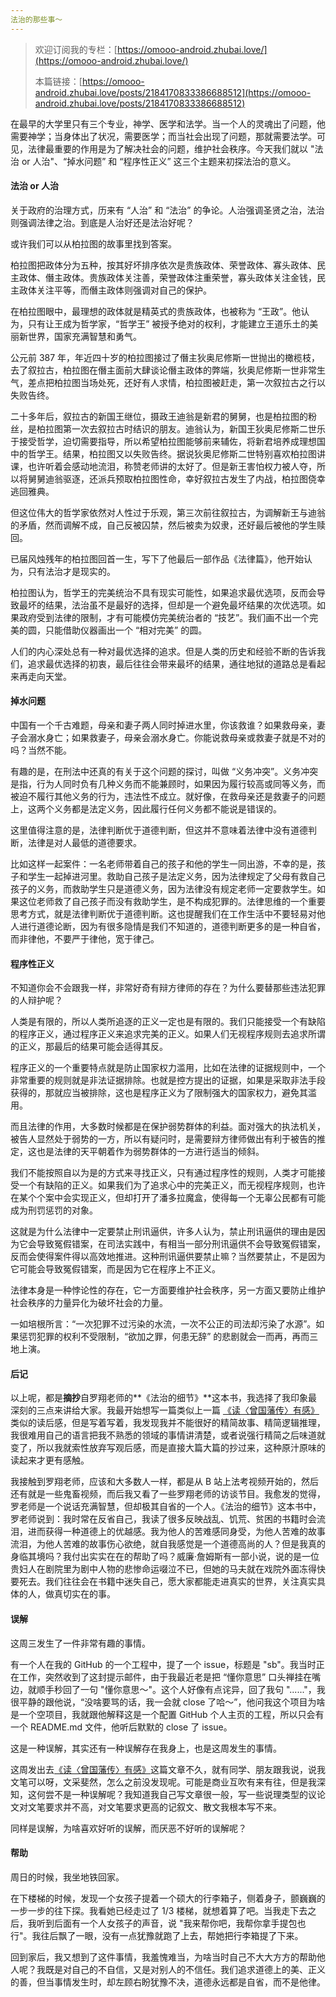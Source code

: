 ```yaml
---
法治的那些事～
---
```


> 欢迎订阅我的专栏：[https://omooo-android.zhubai.love/](https://omooo-android.zhubai.love/)
>
> 本篇链接：[https://omooo-android.zhubai.love/posts/2184170833386688512](https://omooo-android.zhubai.love/posts/2184170833386688512)

在最早的大学里只有三个专业，神学、医学和法学。当一个人的灵魂出了问题，他需要神学；当身体出了状况，需要医学；而当社会出现了问题，那就需要法学。可见，法律最重要的作用是为了解决社会的问题，维护社会秩序。今天我们就以 "法治 or 人治"、“掉水问题” 和 “程序性正义” 这三个主题来初探法治的意义。

#### 法治 or 人治

关于政府的治理方式，历来有 “人治” 和 “法治” 的争论。人治强调圣贤之治，法治则强调法律之治。到底是人治好还是法治好呢？

或许我们可以从柏拉图的故事里找到答案。

柏拉图把政体分为五种，按其好坏排序依次是贵族政体、荣誉政体、寡头政体、民主政体、僭主政体。贵族政体关注善，荣誉政体注重荣誉，寡头政体关注金钱，民主政体关注平等，而僭主政体则强调对自己的保护。

在柏拉图眼中，最理想的政体就是精英式的贵族政体，也被称为 “王政”。他认为，只有让王成为哲学家，“哲学王” 被授予绝对的权利，才能建立王道乐土的美丽新世界，国家充满智慧和勇气。

公元前 387 年，年近四十岁的柏拉图接过了僭主狄奥尼修斯一世抛出的橄榄枝，去了叙拉古，柏拉图在僭主面前大肆谈论僭主政体的弊端，狄奥尼修斯一世非常生气，差点把柏拉图当场处死，还好有人求情，柏拉图被赶走，第一次叙拉古之行以失败告终。

二十多年后，叙拉古的新国王继位，摄政王迪翁是新君的舅舅，也是柏拉图的粉丝，是柏拉图第一次去叙拉古时结识的朋友。迪翁认为，新国王狄奥尼修斯二世乐于接受哲学，迫切需要指导，所以希望柏拉图能够前来辅佐，将新君培养成理想国中的哲学王。结果，柏拉图又以失败告终。据说狄奥尼修斯二世特别喜欢柏拉图讲课，也许听着会感动地流泪，称赞老师讲的太好了。但是新王害怕权力被人夺，所以将舅舅迪翁驱逐，还派兵预取柏拉图性命，幸好叙拉古发生了内战，柏拉图侥幸逃回雅典。

但这位伟大的哲学家依然对人性过于乐观，第三次前往叙拉古，为调解新王与迪翁的矛盾，然而调解不成，自己反被囚禁，然后被卖为奴隶，还好最后被他的学生赎回。

已届风烛残年的柏拉图回首一生，写下了他最后一部作品《法律篇》，他开始认为，只有法治才是现实的。

柏拉图认为，哲学王的完美统治不具有现实可能性，如果追求最优选项，反而会导致最坏的结果，法治虽不是最好的选择，但却是一个避免最坏结果的次优选项。如果政府受到法律的限制，才有可能模仿完美统治者的 “技艺”。我们画不出一个完美的圆，只能借助仪器画出一个 “相对完美” 的圆。

人们的内心深处总有一种对最优选择的追求。但是人类的历史和经验不断的告诉我们，追求最优选择的初衷，最后往往会带来最坏的结果，通往地狱的道路总是看起来再走向天堂。

#### 掉水问题

中国有一个千古难题，母亲和妻子两人同时掉进水里，你该救谁？如果救母亲，妻子会溺水身亡；如果救妻子，母亲会溺水身亡。你能说救母亲或救妻子就是不对的吗？当然不能。

有趣的是，在刑法中还真的有关于这个问题的探讨，叫做 “义务冲突”。义务冲突是指，行为人同时负有几种义务而不能兼顾时，如果因为履行较高或同等义务，而被迫不履行其他义务的行为，违法性不成立。就好像，在救母亲还是救妻子的问题上，这两个义务都是法定义务，因此履行任何义务都不能说是错误的。

这里值得注意的是，法律判断优于道德判断，但这并不意味着法律中没有道德判断，法律是对人最低的道德要求。

比如这样一起案件：一名老师带着自己的孩子和他的学生一同出游，不幸的是，孩子和学生一起掉进河里。救助自己孩子是法定义务，因为法律规定了父母有救自己孩子的义务，而救助学生只是道德义务，因为法律没有规定老师一定要救学生。如果这位老师救了自己孩子而没有救助学生，是不构成犯罪的。法律思维的一个重要思考方式，就是法律判断优于道德判断。这也提醒我们在工作生活中不要轻易对他人进行道德论断，因为有很多隐情是我们不知道的，道德判断更多的是一种自省，而非律他，不要严于律他，宽于律己。

#### 程序性正义

不知道你会不会跟我一样，非常好奇有辩方律师的存在？为什么要替那些违法犯罪的人辩护呢？

人类是有限的，所以人类所追逐的正义一定也是有限的。我们只能接受一个有缺陷的程序正义，通过程序正义来追求完美的正义。如果人们无视程序规则去追求所谓的正义，那最后的结果可能会适得其反。

程序正义的一个重要特点就是防止国家权力滥用，比如在法律的证据规则中，一个非常重要的规则就是非法证据排除。也就是控方提出的证据，如果是采取非法手段获得的，那就应当被排除，这也是程序正义为了限制强大的国家权力，避免其滥用。

而且法律的作用，大多数时候都是在保护弱势群体的利益。面对强大的执法机关，被告人显然处于弱势的一方，所以有疑问时，是需要辩方律师做出有利于被告的推定，这也是法律的天平朝着作为弱势群体的一方进行适当的倾斜。

我们不能按照自以为是的方式来寻找正义，只有通过程序性的规则，人类才可能接受一个有缺陷的正义。如果我们为了追求心中的完美正义，而无视程序规则，也许在某个个案中会实现正义，但却打开了潘多拉魔盒，使得每一个无辜公民都有可能成为刑罚惩罚的对象。

这就是为什么法律中一定要禁止刑讯逼供，许多人认为，禁止刑讯逼供的理由是因为它会导致冤假错案，在司法实践中，有相当一部分刑讯逼供不会导致冤假错案，反而会使得案件得以高效地推进。这种刑讯逼供要禁止嘛？当然要禁止，不是因为它可能会导致冤假错案，而是因为它在程序上不正义。

法律本身是一种悖论性的存在，它一方面要维护社会秩序，另一方面又要防止维护社会秩序的力量异化为破坏社会的力量。

一如培根所言：“一次犯罪不过污染的水流，一次不公正的司法却污染了水源”。如果惩罚犯罪的权利不受限制，“欲加之罪，何患无辞” 的悲剧就会一而再，再而三地上演。

#### 后记

以上呢，都是**摘抄**自罗翔老师的**《法治的细节》**这本书，我选择了我印象最深刻的三点来讲给大家。我最开始想写一篇类似上一篇 [《读〈曾国藩传〉有感》](https://omooo-android.zhubai.love/posts/2181636276884185088)类似的读后感，但是写着写着，我发现我并不能很好的精简故事、精简逻辑推理，我很难用自己的语言把我不熟悉的领域的事情讲清楚，或者说强行精简之后味道就变了，所以我就索性放弃写观后感，而是直接大篇大篇的抄过来，这种原汁原味的读起来才更有感触。

我接触到罗翔老师，应该和大多数人一样，都是从 B 站上法考视频开始的，然后还有就是一些鬼畜视频，而后我又看了一些罗翔老师的访谈节目。我愈发的觉得，罗老师是一个说话充满智慧，但却极其自省的一个人。《法治的细节》这本书中，罗老师说到：我时常在反省自己，我读了很多反映战乱、饥荒、贫困的书籍时会流泪，进而获得一种道德上的优越感。我为他人的苦难感同身受，为他人苦难的故事流泪，为他人苦难的故事伤心欲绝，就自我感觉是一个道德高尚的人？但是我真的身临其境吗？我付出实实在在的帮助了吗？威廉·詹姆斯有一部小说，说的是一位贵妇人在剧院里为剧中人物的悲惨命运啜泣不已，但她的马夫就在戏院外面冻得快要死去。我们往往会在书籍中迷失自己，愿大家都能走进真实的世界，关注真实具体的人，做真切实在的事。

#### 误解

这周三发生了一件非常有趣的事情。

有一个人在我的 GitHub 的一个工程中，提了一个 issue，标题是 "sb"。我当时正在工作，突然收到了这封提示邮件，由于我最近老是把 “懂你意思” 口头禅挂在嘴边，就顺手秒回了一句 "懂你意思～"。这个人好像有点诧异，回了我句 "......"，我很平静的跟他说，“没啥要骂的话，我一会就 close 了哈～”，他问我这个项目为啥是一个空项目，我就跟他解释这是一个配置 GitHub 个人主页的工程，所以只会有一个 README.md 文件，他听后默默的 close 了 issue。

这是一种误解，其实还有一种误解存在我身上，也是这周发生的事情。

这周发出去[《读〈曾国藩传〉有感》](https://omooo-android.zhubai.love/posts/2181636276884185088)这篇文章不久，就有同学、朋友跟我说，说我文笔可以呀，文采斐然，怎么之前没发现呢。可能是商业互吹有来有往，但是我深知，这何尝不是一种误解呢？我知道我自己写文章很一般，写一些说理类型的议论文对文笔要求并不高，对文笔要求更高的记叙文、散文我根本写不来。

同样是误解，为啥喜欢好听的误解，而厌恶不好听的误解呢？

#### 帮助

周日的时候，我坐地铁回家。

在下楼梯的时候，发现一个女孩子提着一个硕大的行李箱子，侧着身子，颤巍巍的一步一步的往下探。我看她已经走过了 1/3 楼梯，就想着算了吧。当我走下去之后，我听到后面有一个人女孩子的声音，说 "我来帮你吧，我帮你拿手提包也行"。我往后飘了一眼，没有一点犹豫就跑了上去，帮她把行李箱提了下来。

回到家后，我又想到了这件事情，我羞愧难当，为啥当时自己不大大方方的帮助他人呢？我既是对自己的不自信，又是对别人的不信任。我们追求道德上的美、正义的善，但当事情发生时，却左顾右盼犹豫不决，道德永远都是自省，而不是他律。

